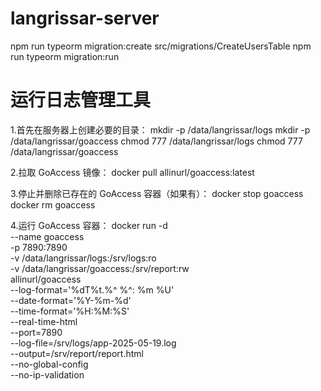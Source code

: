 # langrissar-server


npm run typeorm migration:create src/migrations/CreateUsersTable
npm run typeorm migration:run




# 运行日志管理工具
1.首先在服务器上创建必要的目录：
mkdir -p /data/langrissar/logs
mkdir -p /data/langrissar/goaccess
chmod 777 /data/langrissar/logs
chmod 777 /data/langrissar/goaccess

2.拉取 GoAccess 镜像：
docker pull allinurl/goaccess:latest

3.停止并删除已存在的 GoAccess 容器（如果有）：
docker stop goaccess
docker rm goaccess

4.运行 GoAccess 容器：
docker run -d \
  --name goaccess \
  -p 7890:7890 \
  -v /data/langrissar/logs:/srv/logs:ro \
  -v /data/langrissar/goaccess:/srv/report:rw \
  allinurl/goaccess \
  --log-format='%dT%t.%^ %^: %m %U' \
  --date-format='%Y-%m-%d' \
  --time-format='%H:%M:%S' \
  --real-time-html \
  --port=7890 \
  --log-file=/srv/logs/app-2025-05-19.log \
  --output=/srv/report/report.html \
  --no-global-config \
  --no-ip-validation